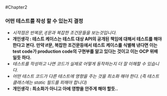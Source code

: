 #Chapter2
### 어떤 테스트를 작성 할 수 있는지 결정
- _시작점은 반복문, if문과 복잡한 조건문들을 보는것입니다._
- __개인생각 : 테스트 케이스는 테스트 대상 API의 공개된 책임에 대해서 테스트를 해야 한다고 본다.  만약 if문, 복잡한 조건문등에서 테스트 케이스를 식별해 낸다면 이는 test code가 production code의 구현부를 알고 있다는 것이고 이는 OCP 위배 일듯 하다.__
- _테스트를 작성하고 나면 코드가 실제로 어떻게 동작하는지 더 잘 이해할 수 있습니다._
- _어떤 테스트 코드가 다른 테스트에 영향을 주는 것을 최소화 해야 한다. (즉 테스트 클래스에는 static 필드를 피해야 합니다)_
- __개인생각 : 최소화가 아니고 아에 영향을 안주게 해야 할듯..__
